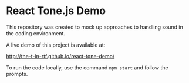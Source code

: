# React Tone.js Demo

This repository was created to mock up approaches to handling sound in the
coding environment.


A live demo of this project is available at:

http://the-t-in-rtf.github.io/react-tone-demo/

To run the code locally, use the command `npm start` and follow the prompts.